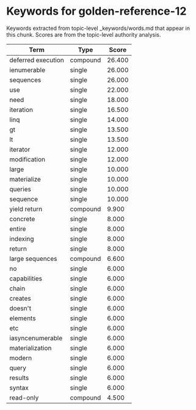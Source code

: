 # Keywords for golden-reference-12

Keywords extracted from topic-level _keywords/words.md that appear in this chunk.
Scores are from the topic-level authority analysis.

| Term | Type | Score |
|------|------|-------|
| deferred execution | compound | 26.400 |
| ienumerable | single | 26.000 |
| sequences | single | 26.000 |
| use | single | 22.000 |
| need | single | 18.000 |
| iteration | single | 16.500 |
| linq | single | 14.000 |
| gt | single | 13.500 |
| lt | single | 13.500 |
| iterator | single | 12.000 |
| modification | single | 12.000 |
| large | single | 10.000 |
| materialize | single | 10.000 |
| queries | single | 10.000 |
| sequence | single | 10.000 |
| yield return | compound | 9.900 |
| concrete | single | 8.000 |
| entire | single | 8.000 |
| indexing | single | 8.000 |
| return | single | 8.000 |
| large sequences | compound | 6.600 |
| no | single | 6.000 |
| capabilities | single | 6.000 |
| chain | single | 6.000 |
| creates | single | 6.000 |
| doesn't | single | 6.000 |
| elements | single | 6.000 |
| etc | single | 6.000 |
| iasyncenumerable | single | 6.000 |
| materialization | single | 6.000 |
| modern | single | 6.000 |
| query | single | 6.000 |
| results | single | 6.000 |
| syntax | single | 6.000 |
| read-only | compound | 4.500 |

